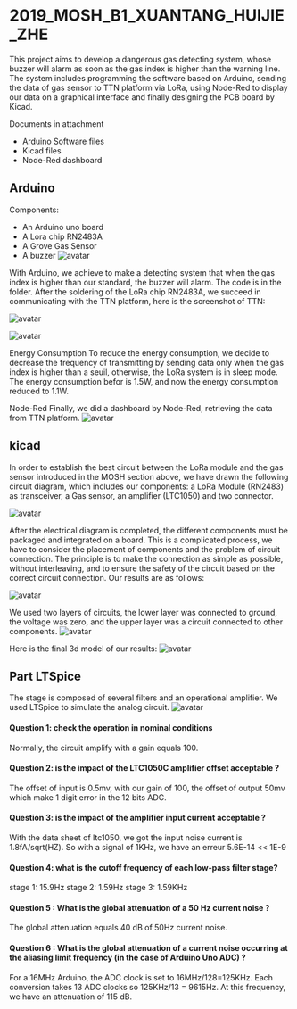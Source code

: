 # 2019_MOSH_B1_XUANTANG_HUIJIE_ZHE
This project aims to develop a dangerous gas detecting system, whose buzzer will alarm as soon as the gas index is higher than the warning line. The system includes programming the software based on Arduino, sending the data of gas sensor to TTN platform via LoRa, using Node-Red to display our data on a graphical interface and finally designing the PCB board by Kicad. 
 
 Documents in attachment
- Arduino Software files 
- Kicad files 
- Node-Red dashboard

## Arduino
Components:
- An Arduino uno board
- A Lora chip RN2483A
- A Grove Gas Sensor
- A buzzer
![avatar](https://github.com/MOSH-Insa-Toulouse/2019_MOSH_B1_XUANTANG_HUIJIE_ZHE/blob/master/pic/schema.jpg "Figure 1: Arduino")

With Arduino, we achieve to make a detecting system that when the gas index is higher than our standard, the buzzer will alarm. The code is in the folder.
After the soldering of the LoRa chip RN2483A, we succeed in communicating with the TTN platform, here is the screenshot of TTN:

![avatar](https://github.com/MOSH-Insa-Toulouse/2019_MOSH_B1_XUANTANG_HUIJIE_ZHE/blob/master/pic/ttn.PNG "Figure 2: ttn data")

![avatar](https://github.com/MOSH-Insa-Toulouse/2019_MOSH_B1_XUANTANG_HUIJIE_ZHE/blob/master/pic/ttn_data_payload.PNG "Figure 3: ttn data payload")

Energy Consumption
To reduce the energy consumption, we decide to decrease the frequency of transmitting by sending data only when the gas index is higher than a seuil, otherwise, the LoRa system is in sleep mode. The energy consumption befor is 1.5W, and now the energy consumption reduced to 1.1W.

Node-Red
Finally, we did a dashboard by Node-Red, retrieving the data from TTN platform.
![avatar](https://github.com/MOSH-Insa-Toulouse/2019_MOSH_B1_XUANTANG_HUIJIE_ZHE/blob/master/pic/node-red.JPG "Figure 4: flow of node-red")


## kicad

In order to establish the best circuit between the LoRa module and the gas sensor introduced in the MOSH section above, we have drawn the following circuit diagram, which includes our components: a LoRa Module (RN2483) as transceiver, a Gas sensor, an amplifier (LTC1050) and two connector.

![avatar](https://github.com/MOSH-Insa-Toulouse/2019_MOSH_B1_XUANTANG_HUIJIE_ZHE/blob/master/pic/circuit_diagram.jpg "Figure 5: Diagram of the shield's electrical circuit")

After the electrical diagram is completed, the different components must be packaged and integrated on a board. This is a complicated process, we have to consider the placement of components and the problem of circuit connection. The principle is to make the connection as simple as possible, without interleaving, and to ensure the safety of the circuit based on the correct circuit connection. Our results are as follows:

![avatar](https://github.com/MOSH-Insa-Toulouse/2019_MOSH_B1_XUANTANG_HUIJIE_ZHE/blob/master/pic/PCB.jpg "Figure 6: Printed circuit board 1")

We used two layers of circuits, the lower layer was connected to ground, the voltage was zero, and the upper layer was a circuit connected to other components.
![avatar](https://github.com/MOSH-Insa-Toulouse/2019_MOSH_B1_XUANTANG_HUIJIE_ZHE/blob/master/pic/PCB_2.jpg "Figure 7: Printed circuit board 2")

Here is the final 3d model of our results:
![avatar](https://github.com/MOSH-Insa-Toulouse/2019_MOSH_B1_XUANTANG_HUIJIE_ZHE/blob/master/pic/3D.jpg "Figure 8: 3D Model")


## Part LTSpice

The stage is composed of several filters and an operational amplifier. We used LTSpice to simulate the analog circuit.
![avatar](https://github.com/MOSH-Insa-Toulouse/2019_MOSH_B1_XUANTANG_HUIJIE_ZHE/blob/master/pic/ltspice.JPG "Figure 9: Ltspice")

#### Question 1: check the operation in nominal conditions
Normally, the circuit amplify with a gain equals 100.
#### Question 2:  is the impact of the LTC1050C amplifier offset acceptable ?
The offset of input is 0.5mv, with our gain of 100, the offset of output 50mv which make 1 digit error in the 12 bits ADC.
#### Question 3:  is the impact of the amplifier input current acceptable ?
With the data sheet of ltc1050, we got the input noise current is 1.8fA/sqrt(HZ). So with a signal of 1KHz, we have an erreur 5.6E-14 << 1E-9 

#### Question 4:  what is the cutoff frequency of each low-pass filter stage?
stage 1: 15.9Hz
stage 2: 1.59Hz
stage 3: 1.59KHz
#### Question 5 : What is the global attenuation of a 50 Hz current noise ?
The global attenuation equals 40 dB of 50Hz current noise.

#### Question 6 : What is the global attenuation of a current noise occurring at the aliasing limit frequency (in the case of Arduino Uno ADC) ?
For a 16MHz Arduino, the ADC clock is set to 16MHz/128=125KHz. Each conversion takes 13 ADC clocks so 125KHz/13 = 9615Hz. At this frequency, we have an attenuation of 115 dB.
